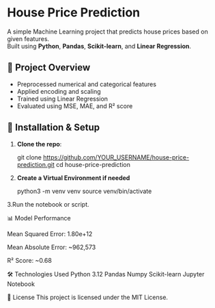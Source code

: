 # House Price Prediction

A simple Machine Learning project that predicts house prices based on given features.  
Built using **Python**, **Pandas**, **Scikit-learn**, and **Linear Regression**.

## 📌 Project Overview
- Preprocessed numerical and categorical features
- Applied encoding and scaling
- Trained using Linear Regression
- Evaluated using MSE, MAE, and R² score

## 🚀 Installation & Setup
1. **Clone the repo**:

   git clone https://github.com/YOUR_USERNAME/house-price-prediction.git
   cd house-price-prediction
   
2. **Create a Virtual Environment if needed**

   python3 -m venv venv
   source venv/bin/activate

3.Run the notebook or script.

📊 Model Performance

Mean Squared Error: 1.80e+12

Mean Absolute Error: ~962,573

R² Score: ~0.68

🛠 Technologies Used
Python 3.12
Pandas
Numpy
Scikit-learn
Jupyter Notebook

📜 License
This project is licensed under the MIT License.
